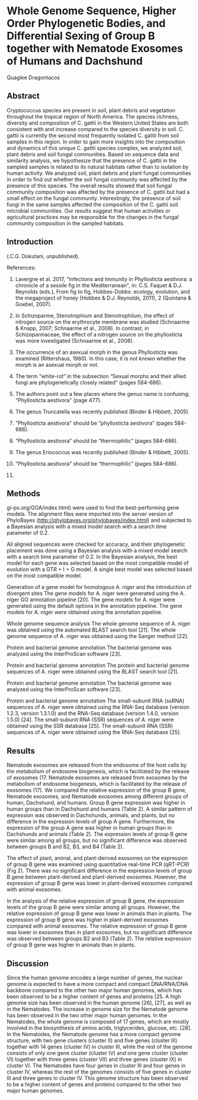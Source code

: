 # Whole Genome Sequence, Higher Order Phylogenetic Bodies, and Differential Sexing of Group B together with Nematode Exosomes of Humans and Dachshund
Quaglee Dragontacos


## Abstract
Cryptococcus species are present in soil, plant debris and vegetation throughout the tropical region of North America. The species richness, diversity and composition of C. gattii in the Western United States are both consistent with and increase compared to the species diversity in soil. C. gattii is currently the second most frequently isolated C. gattii from soil samples in this region. In order to gain more insights into the composition and dynamics of this unique C. gattii species complex, we analyzed soil, plant debris and soil fungal communities. Based on sequence data and similarity analysis, we hypothesize that the presence of C. gattii in the sampled samples is related to its natural habitats rather than to isolation by human activity. We analyzed soil, plant debris and plant fungal communities in order to find out whether the soil fungal community was affected by the presence of this species. The overall results showed that soil fungal community composition was affected by the presence of C. gattii but had a small effect on the fungal community. Interestingly, the presence of soil fungi in the same samples affected the composition of the C. gattii soil microbial communities. Our results suggest that human activities or agricultural practices may be responsible for the changes in the fungal community composition in the sampled habitats.


## Introduction
(.C.G. Dokutani, unpublished).

References:

1. Lavergne et al. 2017, "Infections and Immunity in Phyllosticta aestivora: a chronicle of a sessile fig in the Mediterranean", in: C.S. Faquet & D.J. Reynolds (eds.), From fig to fig, Hobbes-Dobbs: ecology, evolution, and the megaproject of honey (Hobbes & D.J. Reynolds, 2011), 2 (Quintana & Goebel, 2007).

2. In Schizoparme, Stenotrophium and Stenotrophilum, the effect of nitrogen source on the erythrocyte membrane was studied (Schnaarme & Knapp, 2007; Schnaarme et al., 2008). In contrast, in Schizoparmaceae, the effect of a nitrogen source on the phyllosticta was more investigated (Schnaarme et al., 2008).

3. The occurrence of an asexual morph in the genus Phyllosticta was examined (Rittershaus, 1980). In this case, it is not known whether the morph is an asexual morph or not.

4. The term “white-rot” in the subsection “Sexual morphs and their allied fungi are phylogenetically closely related” (pages 584-686).

5. The authors point out a few places where the genus name is confusing: “Phyllosticta aestivora” (page 477).

6. The genus Truncatella was recently published (Binder & Hibbett, 2005).

7. “Phyllosticta aestivora” should be “phyllosticta aestivora” (pages 584-686).

8. “Phyllosticta aestivora” should be “thermophilic” (pages 584-686).

9. The genus Eriococcus was recently published (Binder & Hibbett, 2005).

10. “Phyllosticta aestivora” should be “thermophilic” (pages 584-686).

11.


## Methods
gi-ps.org/GOA/index.html) were used to find the best-performing gene models. The alignment files were imported into the server version of PhyloBayes (http://phylobayes.org/phylobayes/index.html) and subjected to a Bayesian analysis with a mixed model search with a search time parameter of 0.2.

All aligned sequences were checked for accuracy, and their phylogenetic placement was done using a Bayesian analysis with a mixed model search with a search time parameter of 0.2. In the Bayesian analysis, the best model for each gene was selected based on the most compatible model of evolution with a GTR + I + G model. A single best model was selected based on the most compatible model.

Generation of a gene model for homologous A. niger and the introduction of divergent sites
The gene models for A. niger were generated using the A. niger GO annotation pipeline [20]. The gene models for A. niger were generated using the default options in the annotation pipeline. The gene models for A. niger were obtained using the annotation pipeline.

Whole genome sequence analysis
The whole genome sequence of A. niger was obtained using the automated BLAST search tool [21]. The whole genome sequence of A. niger was obtained using the Sanger method [22].

Protein and bacterial genome annotation
The bacterial genome was analyzed using the InterProScan software [23].

Protein and bacterial genome annotation
The protein and bacterial genome sequences of A. niger were obtained using the BLAST search tool [21].

Protein and bacterial genome annotation
The bacterial genome was analyzed using the InterProScan software [23].

Protein and bacterial genome annotation
The small-subunit RNA (ssRNA) sequences of A. niger were obtained using the RNA-Seq database (version 1.2.3, version 1.3.1.0) and the RNA-Seq database (version 1.4.0, version 1.5.0) [24]. The small-subunit RNA (SSR) sequences of A. niger were obtained using the SSR database [25]. The small-subunit RNA (SSR) sequences of A. niger were obtained using the RNA-Seq database [25].


## Results
Nematode exosomes are released from the endosome of the host cells by the metabolism of endosome biogenesis, which is facilitated by the release of exosomes (17. Nematode exosomes are released from exosomes by the metabolism of endosome biogenesis, which is facilitated by the release of exosomes (17). We compared the relative expression of the group B gene, Nematode exosomes, and Nematode exosomes among different groups of human, Dachshund, and humans. Group B gene expression was higher in human groups than in Dachshund and humans (Table 2). A similar pattern of expression was observed in Dachshunds, animals, and plants, but no difference in the expression levels of group A gene. Furthermore, the expression of the group A gene was higher in human groups than in Dachshunds and animals (Table 2). The expression levels of group B gene were similar among all groups, but no significant difference was observed between groups B and B2, B3, and B4 (Table 2).

The effect of plant, animal, and plant-derived exosomes on the expression of group B gene was examined using quantitative real-time PCR (qRT-PCR) (Fig 2). There was no significant difference in the expression levels of group B gene between plant-derived and plant-derived exosomes. However, the expression of group B gene was lower in plant-derived exosomes compared with animal exosomes.

In the analysis of the relative expression of group B gene, the expression levels of the group B gene were similar among all groups. However, the relative expression of group B gene was lower in animals than in plants. The expression of group B gene was higher in plant-derived exosomes compared with animal exosomes. The relative expression of group B gene was lower in exosomes than in plant exosomes, but no significant difference was observed between groups B2 and B3 (Table 2). The relative expression of group B gene was higher in animals than in plants.


## Discussion

Since the human genome encodes a large number of genes, the nuclear genome is expected to have a more compact and compact DNA/RNA/DNA backbone compared to the other two major human genomes, which has been observed to be a higher content of genes and proteins [25. A high genome size has been observed in the human genome [26], [27], as well as in the Nematodes. The increase in genome size for the Nematode genome has been observed in the two other major human genomes. In the Nematodes, the whole genome is composed of 17 genes, which are mostly involved in the biosynthesis of amino acids, triglycerides, glucose, etc. [28]. In the Nematodes, the Nematode genome has a more compact genome structure, with two gene clusters (cluster II) and five genes (cluster III) together with 14 genes (cluster IV) in cluster III, while the rest of the genome consists of only one gene cluster (cluster IV) and one gene cluster (cluster VI) together with three genes (cluster VII) and three genes (cluster IX) in cluster VI. The Nematodes have four genes in cluster III and four genes in cluster IV, whereas the rest of the genomes consists of five genes in cluster III and three genes in cluster IV. This genome structure has been observed to be a higher content of genes and proteins compared to the other two major human genomes.
